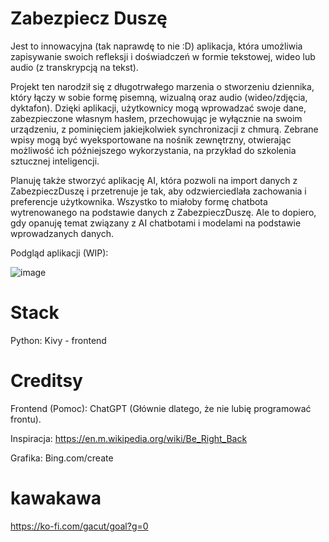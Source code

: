 # Zabezpiecz Duszę

Jest to innowacyjna (tak naprawdę to nie :D) aplikacja, która umożliwia zapisywanie swoich refleksji i doświadczeń w formie tekstowej, wideo lub audio (z transkrypcją na tekst).

Projekt ten narodził się z długotrwałego marzenia o stworzeniu dziennika, który łączy w sobie formę pisemną, wizualną oraz audio (wideo/zdjęcia, dyktafon). 
Dzięki aplikacji, użytkownicy mogą wprowadzać swoje dane, zabezpieczone własnym hasłem, przechowując je wyłącznie na swoim urządzeniu, z pominięciem jakiejkolwiek synchronizacji z chmurą. 
Zebrane wpisy mogą być wyeksportowane na nośnik zewnętrzny, otwierając możliwość ich późniejszego wykorzystania, na przykład do szkolenia sztucznej inteligencji. 

Planuję także stworzyć aplikację AI, która pozwoli na import danych z ZabezpieczDuszę i przetrenuje je tak, aby odzwierciedlała zachowania i preferencje użytkownika.
Wszystko to miałoby formę chatbota wytrenowanego na podstawie danych z ZabezpieczDuszę.
Ale to dopiero, gdy opanuję temat związany z AI chatbotami i modelami na podstawie wprowadzanych danych.

Podgląd aplikacji (WIP):

![image](https://github.com/Gacut/ZabezpieczDusze/assets/25847115/fb6916a4-18cf-4273-86ac-157a976c9577)


# Stack
Python: Kivy - frontend

# Creditsy
Frontend (Pomoc): ChatGPT (Głównie dlatego, że nie lubię programować frontu).

Inspiracja: https://en.m.wikipedia.org/wiki/Be_Right_Back

Grafika: Bing.com/create

# kawakawa
https://ko-fi.com/gacut/goal?g=0



